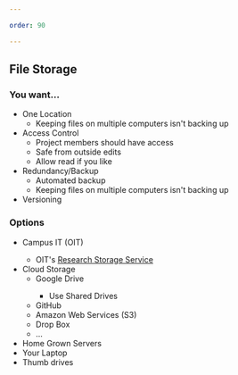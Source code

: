 ```yaml
---

order: 90

---
```



## File Storage

<div>
  
  <div class="small two-col left fragment">
    <h3>You want&#8230;</h3>
    <ul>
        <li class="fragment">
            One Location
            <ul>
                <li>Keeping files on multiple computers isn't backing up</li>
            </ul>
        </li>
        <li class="fragment">
            Access Control
            <ul>
                <li class="fragment">Project members should have access</li>
                <li class="fragment">Safe from outside edits</li>
                <li class="fragment">Allow read if you like</li>
            </ul>
        </li>
        <li class="fragment">
            Redundancy/Backup
            <ul>
                <li class="fragment">Automated backup</li>
                <li class="fragment">Keeping files on multiple computers isn't backing up</li>
            </ul>
        </li>
        <li class="fragment">Versioning</li>
    </ul>
  </div>
  <div class="small two-col right fragment">
    <h3>Options</h3>
    <ul>
        <li>Campus IT (OIT)</li>
          <ul>
            <li>OIT's <a href="https://research.oit.ncsu.edu/docs/storage/">Research Storage Service</a></li>
          </ul>
        <li>
            Cloud Storage
            <ul>
                <li>Google Drive</li>
                <ul>
                    <li>Use Shared Drives</li>
                </ul>
                <li>GitHub</li>
                <li>Amazon Web Services (S3)</li>
                <li>Drop Box</li>
                <li>&#8230;</li>
            </ul>
        </li>
        <li class="caution">Home Grown Servers</li>
        <li class="no">Your Laptop</li>
        <li class="no">Thumb drives</li>
    </ul>
  </div>
</div>









